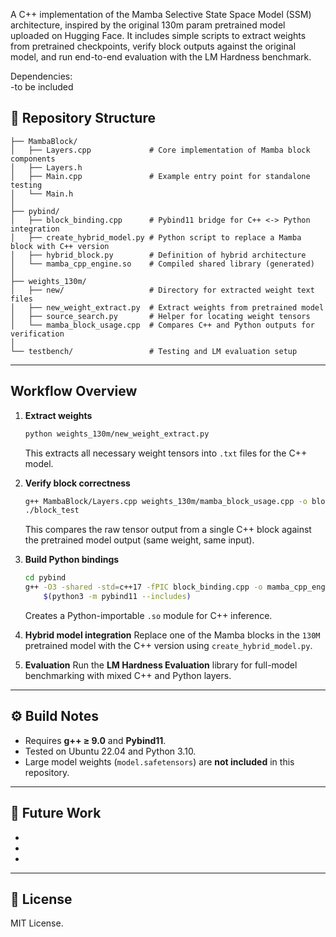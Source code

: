 A C++ implementation of the Mamba Selective State Space Model (SSM) architecture, inspired by the original 130m param pretrained model uploaded on Hugging Face.
It includes simple scripts to extract weights from pretrained checkpoints, verify block outputs against the original model, and run end-to-end evaluation with the LM Hardness benchmark.

Dependencies:  
-to be included

## 📁 Repository Structure

```
├── MambaBlock/                
│   ├── Layers.cpp             # Core implementation of Mamba block components
│   ├── Layers.h
│   ├── Main.cpp               # Example entry point for standalone testing
│   └── Main.h
│
├── pybind/
│   ├── block_binding.cpp      # Pybind11 bridge for C++ <-> Python integration
│   ├── create_hybrid_model.py # Python script to replace a Mamba block with C++ version
│   ├── hybrid_block.py        # Definition of hybrid architecture
│   └── mamba_cpp_engine.so    # Compiled shared library (generated)
│
├── weights_130m/
│   ├── new/                   # Directory for extracted weight text files
│   ├── new_weight_extract.py  # Extract weights from pretrained model
│   ├── source_search.py       # Helper for locating weight tensors
│   └── mamba_block_usage.cpp  # Compares C++ and Python outputs for verification
│
└── testbench/                 # Testing and LM evaluation setup
```

---

## Workflow Overview

1. **Extract weights**

   ```bash
   python weights_130m/new_weight_extract.py
   ```

   This extracts all necessary weight tensors into `.txt` files for the C++ model.

2. **Verify block correctness**

   ```bash
   g++ MambaBlock/Layers.cpp weights_130m/mamba_block_usage.cpp -o block_test
   ./block_test
   ```

   This compares the raw tensor output from a single C++ block against the pretrained model output (same weight, same input).

3. **Build Python bindings**

   ```bash
   cd pybind
   g++ -O3 -shared -std=c++17 -fPIC block_binding.cpp -o mamba_cpp_engine.so \
       $(python3 -m pybind11 --includes)
   ```

   Creates a Python-importable `.so` module for C++ inference.

4. **Hybrid model integration**
   Replace one of the Mamba blocks in the `130M` pretrained model with the C++ version using `create_hybrid_model.py`.

5. **Evaluation**
   Run the **LM Hardness Evaluation** library for full-model benchmarking with mixed C++ and Python layers.

---

## ⚙️ Build Notes

* Requires **g++ ≥ 9.0** and **Pybind11**.
* Tested on Ubuntu 22.04 and Python 3.10.
* Large model weights (`model.safetensors`) are **not included** in this repository.

---

## 🧩 Future Work

* 
* 
* 

---

## 📜 License

MIT License.
